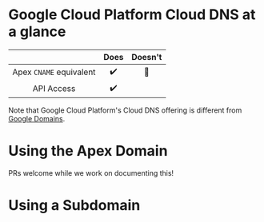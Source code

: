# Google Cloud Platform Cloud DNS at a glance

 |   | Does | Doesn't |
 | :---: | :---: | :---: |
 | Apex `CNAME` equivalent | :heavy_check_mark: | :no_entry_sign: |
 | API Access | :heavy_check_mark:|  |

 Note that Google Cloud Platform's Cloud DNS offering is different from [Google Domains](./google-domains.md).

# Using the Apex Domain

PRs welcome while we work on documenting this!

# Using a Subdomain
